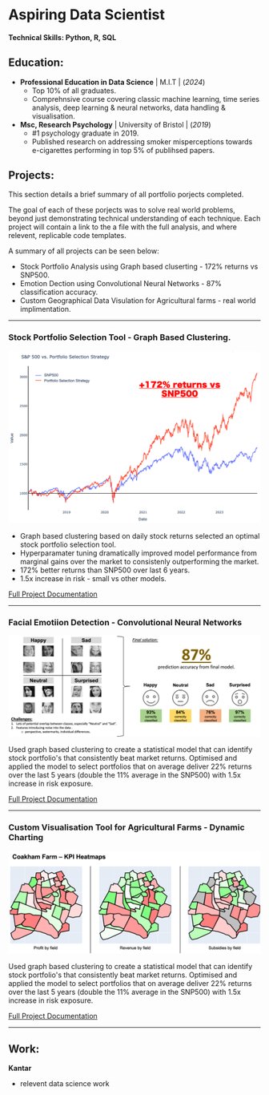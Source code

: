 # Aspiring Data Scientist

#### Technical Skills: Python, R, SQL

## Education:
- **Professional Education in Data Science** | M.I.T | (_2024_)
    - Top 10% of all graduates.
    - Comprehnsive course covering classic machine learning, time series analysis, deep learning & neural networks, data handling & visualisation. 
- **Msc, Research Psychology** | University of Bristol | (_2019_)
    - #1 psychology graduate in 2019.
    - Published research on addressing smoker misperceptions towards e-cigarettes performing in top 5% of publihsed papers.     		

              
## Projects:

This section details a brief summary of all portfolio porjects completed. 

The goal of each of these porjects was to solve real world problems, beyond just demonstrating technical understanding of each technique. Each project will contain a link to the a file with the full analysis, and where relevent, replicable code templates.

A summary of all projects can be seen below:

-    Stock Portfolio Analysis using Graph based cluserting - 172% returns vs SNP500. 
-    Emotion Dection using Convolutional Neural Networks - 87% classification accuracy.
-    Custom Geographical Data Visulation for Agricultural farms - real world implimentation. 

----------------------------------------------------------------------
### Stock Portfolio Selection Tool - Graph Based Clustering.

![Stock_Returns](assets/img/Stock_Returns_1.png)

- Graph based clustering based on daily stock returns selected an optimal stock portfolio selection tool.
- Hyperparamater tuning dramatically improved model performance from marginal gains over the market to consistenly outperforming the market. 
- 172% better returns than SNP500 over last 6 years. 
- 1.5x increase in risk - small vs other models. 

[Full Project Documentation](https://drive.google.com/drive/folders/1rNQJKXx-CP3n1kz5Eh-thac_RIUyggRo?usp=sharing)

----------------------------------------------------------------------

### Facial Emotiion Detection - Convolutional Neural Networks

![CNN Solution](assets/img/CNN_Solution_2.png)

Used graph based clustering to create a statistical model that can identify stock portfolio's that consistently beat market returns. Optimised and applied the model to select portfolios that on average deliver 22% returns over the last 5 years (double the 11% average in the SNP500) with 1.5x increase in risk exposure. 

[Full Project Documentation](https://drive.google.com/drive/folders/1uh3j2XITl3BE34-Xk1M_EidFhqzd2Fsw?usp=sharing)

----------------------------------------------------------------------

### Custom Visualisation Tool for Agricultural Farms - Dynamic Charting

![Maps 2](assets/img/Maps_2.png)

Used graph based clustering to create a statistical model that can identify stock portfolio's that consistently beat market returns. Optimised and applied the model to select portfolios that on average deliver 22% returns over the last 5 years (double the 11% average in the SNP500) with 1.5x increase in risk exposure. 

[Full Project Documentation](https://drive.google.com/drive/folders/1UTPE3cgrmZYZcGt21sS9MjdulsPND-Jf?usp=sharing)


----------------------------------------------------------------------

## Work:
**Kantar**
- relevent data science work

